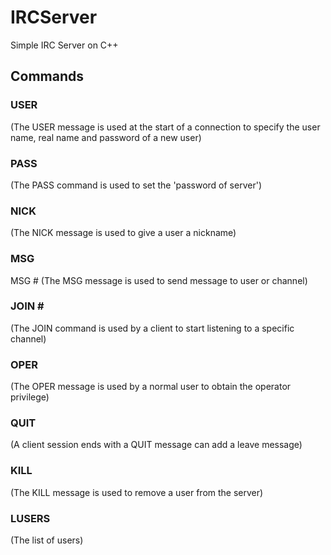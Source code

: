 # IRCServer
Simple IRC Server on C++

## Commands
### USER <username> <realname> <password>
(The USER message is used at the start of a connection to specify the user name, real name and password of a new user)

### PASS <password>
(The PASS command is used to set the 'password of server')

### NICK <nick>
(The NICK message is used to give a user a nickname)

### MSG <nickname>
MSG #<channel>
(The MSG message is used to send message to user or channel)

### JOIN #<channel>
(The JOIN command is used by a client to start listening to a specific channel)

### OPER <user> <password>
(The OPER message is used by a normal user to obtain the operator privilege)

### QUIT <message>
(A client session ends with a QUIT message can add a leave message)

### KILL <user> <message>
(The KILL message is used to remove a user from the server)

### LUSERS
(The list of users)